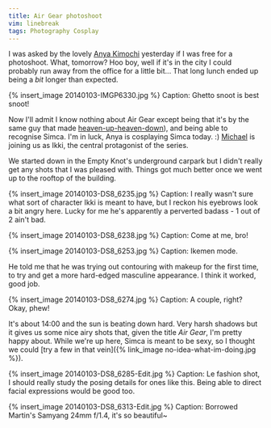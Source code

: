 ```yaml
---
title: Air Gear photoshoot
vim: linebreak
tags: Photography Cosplay
---
```


I was asked by the lovely [Anya Kimochi](https://www.facebook.com/AnyaKimochi) yesterday if I was free for a photoshoot. What, tomorrow? Hoo boy, well if it's in the city I could probably run away from the office for a little bit... That long lunch ended up being a *bit* longer than expected.

{% insert_image 20140103-IMGP6330.jpg %}
Caption: Ghetto snoot is best snoot!

Now I'll admit I know nothing about Air Gear except being that it's by the same guy that made [heaven-up-heaven-down](http://en.wikipedia.org/wiki/Tenjho_Tenge)), and being able to recognise Simca. I'm in luck, Anya is cosplaying Simca today. :) [Michael](https://www.facebook.com/myuki3) is joining us as Ikki, the central protagonist of the series.

We started down in the Empty Knot's underground carpark but I didn't really get any shots that I was pleased with. Things got much better once we went up to the rooftop of the building.

{% insert_image 20140103-DS8_6235.jpg %}
Caption: I really wasn't sure what sort of character Ikki is meant to have, but I reckon his eyebrows look a bit angry here. Lucky for me he's apparently a perverted badass - 1 out of 2 ain't bad.

{% insert_image 20140103-DS8_6238.jpg %}
Caption: Come at me, bro!

{% insert_image 20140103-DS8_6253.jpg %}
Caption: Ikemen mode.

He told me that he was trying out contouring with makeup for the first time, to try and get a more hard-edged masculine appearance. I think it worked, good job.

{% insert_image 20140103-DS8_6274.jpg %}
Caption: A couple, right? Okay, phew!

It's about 14:00 and the sun is beating down hard. Very harsh shadows but it gives us some nice airy shots that, given the title *Air Gear*, I'm pretty happy about. While we're up here, Simca is meant to be sexy, so I thought we could [try a few in that vein]({% link_image no-idea-what-im-doing.jpg %}).

{% insert_image 20140103-DS8_6285-Edit.jpg %}
Caption: Le fashion shot, I should really study the posing details for ones like this. Being able to direct facial expressions would be good too.

{% insert_image 20140103-DS8_6313-Edit.jpg %}
Caption: Borrowed Martin's Samyang 24mm f/1.4, it's so beautiful~
